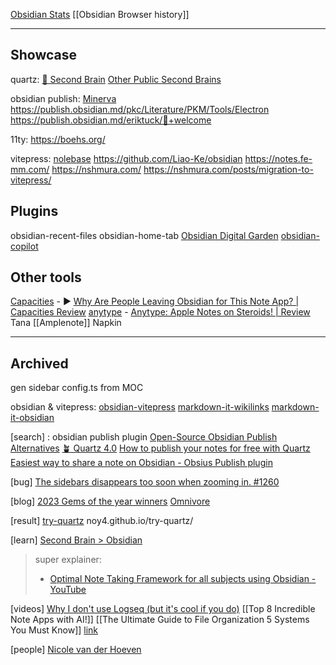 
[Obsidian Stats](https://www.obsidianstats.com/)
[[Obsidian Browser history]]

---
## Showcase
quartz:
[🧠 Second Brain](https://brain.ssp.sh/)
[Other Public Second Brains](https://www.ssp.sh/brain/other-public-second-brains)

obsidian publish:
[Minerva](https://minerva.mamansoft.net/Home)
https://publish.obsidian.md/pkc/Literature/PKM/Tools/Electron
https://publish.obsidian.md/eriktuck/👋+welcome

11ty:
https://boehs.org/

vitepress:
[nolebase](https://github.com/nolebase/nolebase)
https://github.com/Liao-Ke/obsidian
https://notes.fe-mm.com/
https://nshmura.com/
	https://nshmura.com/posts/migration-to-vitepress/

## Plugins
obsidian-recent-files
obsidian-home-tab
[Obsidian Digital Garden](https://dg-docs.ole.dev/)
[obsidian-copilot](https://github.com/logancyang/obsidian-copilot)

## Other tools
[Capacities](https://capacities.io/) - ▶️ [Why Are People Leaving Obsidian for This Note App? | Capacities Review](https://www.youtube.com/watch?v=wLCENxoCh6g "Why Are People Leaving Obsidian for This Note App? | Capacities Review")
[anytype](https://anytype.io/) - [Anytype: Apple Notes on Steroids! | Review](https://www.youtube.com/watch?v=WSXrKM1iUZA)
Tana
[[Amplenote]]
Napkin

---
## Archived
gen sidebar config.ts from MOC

obsidian & vitepress:
[obsidian-vitepress](https://github.com/tyrad/obsidian-vitepress)
[markdown-it-wikilinks](https://github.com/jsepia/markdown-it-wikilinks)
[markdown-it-obsidian](https://github.com/alexjv89/markdown-it-obsidian)


[search] : obsidian publish plugin
[Open-Source Obsidian Publish Alternatives](https://www.ssp.sh/brain/open-source-obsidian-publish-alternatives/)
[🪴 Quartz 4.0](https://quartz.jzhao.xyz/)
[How to publish your notes for free with Quartz](https://www.youtube.com/watch?v=6s6DT1yN4dw)
[Easiest way to share a note on Obsidian - Obsius Publish plugin](https://youtu.be/-5RO4Xsw9Ec?si=uo-P9a2diYvY9A5Y)

[bug]
[The sidebars disappears too soon when zooming in. #1260](https://github.com/jackyzha0/quartz/issues/1260)

[blog]
[2023 Gems of the year winners](https://obsidian.md/blog/2023-goty-winners/)
[Omnivore](https://omnivore.app/)

[result]
[try-quartz](https://github.com/noy4/try-quartz)
noy4.github.io/try-quartz/

[learn]
[Second Brain > Obsidian](https://www.ssp.sh/brain/obsidian)
>super explainer:
>- [Optimal Note Taking Framework for all subjects using Obsidian - YouTube](https://youtu.be/LyOIvoHtRCM)

[videos]
[Why I don't use Logseq (but it's cool if you do)](https://www.youtube.com/shorts/E2Ms9IjRtIk)
[[Top 8 Incredible Note Apps with AI!]]
[[The Ultimate Guide to File Organization 5 Systems You Must Know]] [link](https://youtu.be/WtKeeDYA_2I?si=LHmLk3KSPRb_aF7u)

[people]
[Nicole van der Hoeven](https://nicolevanderhoeven.github.io/)